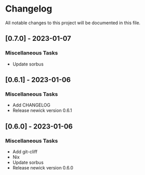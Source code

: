 # Changelog

All notable changes to this project will be documented in this file.

## [0.7.0] - 2023-01-07

### Miscellaneous Tasks

- Update sorbus

## [0.6.1] - 2023-01-06

### Miscellaneous Tasks

- Add CHANGELOG
- Release newick version 0.6.1

## [0.6.0] - 2023-01-06

### Miscellaneous Tasks

- Add git-cliff
- Nix
- Update sorbus
- Release newick version 0.6.0

<!-- generated by git-cliff -->
